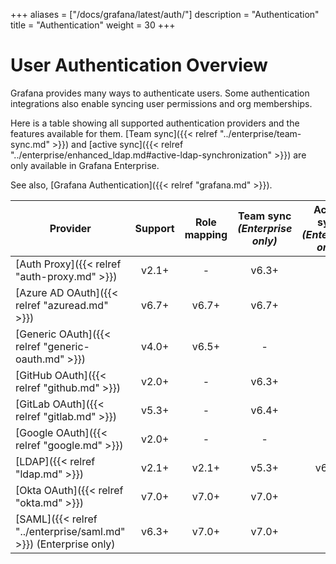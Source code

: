 +++
aliases = ["/docs/grafana/latest/auth/"]
description = "Authentication"
title = "Authentication"
weight = 30
+++

# User Authentication Overview

Grafana provides many ways to authenticate users. Some authentication integrations also enable syncing user permissions and org memberships.

Here is a table showing all supported authentication providers and the features available for them. [Team sync]({{< relref "../enterprise/team-sync.md" >}}) and [active sync]({{< relref "../enterprise/enhanced_ldap.md#active-ldap-synchronization" >}}) are only available in Grafana Enterprise.

See also, [Grafana Authentication]({{< relref "grafana.md" >}}).

| Provider                                                         | Support | Role mapping | Team sync<br> _(Enterprise only)_ | Active sync<br> _(Enterprise only)_ |
| ---------------------------------------------------------------- | :-----: | :----------: | :-------------------------------: | :---------------------------------: |
| [Auth Proxy]({{< relref "auth-proxy.md" >}})                     |  v2.1+  |      -       |               v6.3+               |                  -                  |
| [Azure AD OAuth]({{< relref "azuread.md" >}})                    |  v6.7+  |    v6.7+     |               v6.7+               |                  -                  |
| [Generic OAuth]({{< relref "generic-oauth.md" >}})               |  v4.0+  |    v6.5+     |                 -                 |                  -                  |
| [GitHub OAuth]({{< relref "github.md" >}})                       |  v2.0+  |      -       |               v6.3+               |                  -                  |
| [GitLab OAuth]({{< relref "gitlab.md" >}})                       |  v5.3+  |      -       |               v6.4+               |                  -                  |
| [Google OAuth]({{< relref "google.md" >}})                       |  v2.0+  |      -       |                 -                 |                  -                  |
| [LDAP]({{< relref "ldap.md" >}})                                 |  v2.1+  |    v2.1+     |               v5.3+               |                v6.3+                |
| [Okta OAuth]({{< relref "okta.md" >}})                           |  v7.0+  |    v7.0+     |               v7.0+               |                  -                  |
| [SAML]({{< relref "../enterprise/saml.md" >}}) (Enterprise only) |  v6.3+  |    v7.0+     |               v7.0+               |                  -                  |
